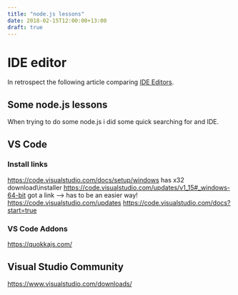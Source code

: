 ```yaml
---
title: "node.js lessons"
date: 2018-02-15T12:00:00+13:00
draft: true
---
```

# IDE editor
In retrospect the following article comparing [IDE Editors](https://www.codementor.io/mattgoldspink/best-text-editor-atom-sublime-vim-visual-studio-code-du10872i7]).

## Some node.js lessons
When trying to do some node.js i did some quick searching for and IDE.

## VS Code
### Install links
https://code.visualstudio.com/docs/setup/windows has x32 download\installer
https://code.visualstudio.com/updates/v1_15#_windows-64-bit got a link  --> has to be an easier way!
https://code.visualstudio.com/updates
https://code.visualstudio.com/docs?start=true

### VS Code Addons 
https://quokkajs.com/


## Visual Studio Community
https://www.visualstudio.com/downloads/

